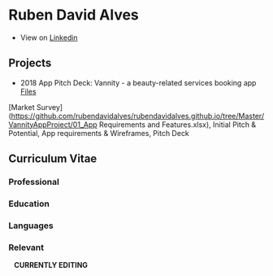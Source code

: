 # Ruben David Alves

- View on [Linkedin](https://www.linkedin.com/in/rubendavidalves/)

## Projects

- 2018 App Pitch Deck: Vannity - a beauty-related services booking app [Files](https://drive.google.com/drive/folders/1T2Kpif89qwU-gbDGLFmlck0q8U8gWWPl?usp=sharing)

[Market Survey](https://github.com/rubendavidalves/rubendavidalves.github.io/tree/Master/VannityAppProject/01_App Requirements and Features.xlsx), Initial Pitch & Potential, App requirements & Wireframes, Pitch Deck

## Curriculum Vitae

### Professional

### Education

### Languages

### Relevant



`
`
**CURRENTLY EDITING**
